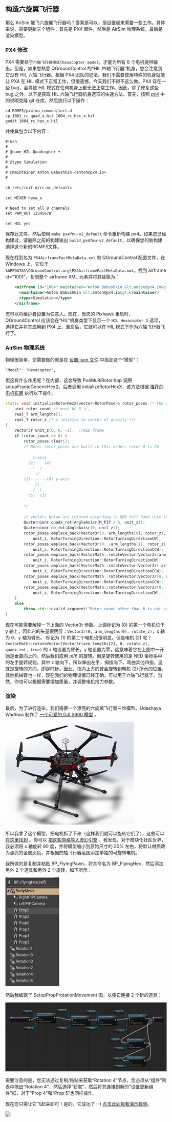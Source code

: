 ## 构造六旋翼飞行器
那么 AirSim 能飞六旋翼飞行器吗？答案是可以，但设置起来需要一些工作。具体来说，需要更新三个组件：首先是 PX4 固件，然后是 AirSim 物理系统，最后是渲染模型。

### PX4 修改

PX4 需要处于`六轴飞行器模式(hexacopter mode)`，才能为所有 6 个电机提供输出。但是，如果您熟悉 QGroundControl 的“HIL 四轴飞行器”机身，您会注意到它没有 HIL 六轴飞行器。根据 PX4 团队的说法，我们不需要使用特殊的机身就能让 PX4 在 HIL 模式下正常工作，但很遗憾，今天我们不得不这么做。PX4 存在一些 bug，会导致 HIL 模式在任何机身上都无法正常工作。因此，除了修复这些 bug 之外，以下是获取 HIL 六轴飞行器机身选项的快速方法。首先，按照 [px4](https://github.com/Microsoft/AirSim/wiki/px4.md%5D) 中的说明克隆 git 仓库，然后执行以下操作：

```shell
cd ROMFS/px4fmu_common/init.d
cp 1001_rc_quad_x.hil 1004_rc_hex_x.hil
gedit 1004_rc_hex_x.hil
```

并使其包含以下内容：
```shell
#!nsh
#
# @name HIL Quadcopter +
#
# @type Simulation
#
# @maintainer Anton Babushkin <anton@px4.io>
#

sh /etc/init.d/rc.mc_defaults

set MIXER hexa_x

# Need to set all 8 channels
set PWM_OUT 12345678

set HIL yes
```

保存此文件，然后使用 `make px4fmu-v2_default` 命令重新构建 px4。如果您已经构建过，请删除之前的构建输出 `build_px4fmu-v2_default`，以确保您的新构建选择这个新的ROMFS文件。

现在找到名为 `PX4AirframeFactMetaData.xml` 的 QGroundControl 配置文件，在 Windows 上，它位于 `%APPDATA%\QGroundControl.org\PX4AirframeFactMetaData.xml`。找到 airframe id="1001"，复制整个 airframe XML 元素并将其替换为：

```xml
    <airframe id="1004" maintainer="Anton Babushkin &lt;anton@px4.io&gt;" name="HIL Hexacopter X">
      <maintainer>Anton Babushkin &lt;anton@px4.io&gt;</maintainer>
      <type>Simulation</type>
    </airframe>
```

您可以将维护者设置为任意人。现在，当您的 Pixhawk 重启时，QGroundControl 应该会在“HIL”机身类型下显示一个 `HIL Hexacopter X` 选项，选择它并将其应用到 PX4 上，重启后，它就可以在 HIL 模式下作为六轴飞行器飞行了。


### AirSim 物理系统

物理很简单，您需要做的就是在 [设置 json 文件](https://github.com/Microsoft/AirSim/wiki/settings.md) 中指定这个“模型”：
```shell
"Model": "Hexacopter",
```

但这有什么作用呢？在内部，这会导致 Px4MultiRotor.hpp 调用 setupFrameGenericHex()，后者调用 initializeRotorHexX，该方法根据 [推荐的电机布置](http://ardupilot.org/copter/docs/connect-escs-and-motors.html) 执行以下操作。

```cpp
static void initializeRotorHexX(vector<RotorPose>& rotor_poses /* the result we are building */,
    uint rotor_count /* must be 6 */,
    real_T arm_lengths[],
    real_T rotor_z /* z relative to center of gravity */)
{
    Vector3r unit_z(0, 0, -1);  //NED frame
    if (rotor_count == 6) {
        rotor_poses.clear();
        /* Note: rotor_poses are built in this order: rotor 0 is CW

            x-axis
          (2)    (4)
            \  /
             \/
        (1)-------(0) y-axis
             /\
            /  \
          (5)  (3)

        */

        // vectors below are rotated according to NED left hand rule (so the vectors are rotated counter clockwise).
        Quaternionr quadx_rot(AngleAxisr(M_PIf / 6, unit_z));
        Quaternionr no_rot(AngleAxisr(0, unit_z));
        rotor_poses.emplace_back(Vector3r(0, arm_lengths[0], rotor_z),
            unit_z, RotorTurningDirection::RotorTurningDirectionCW);
        rotor_poses.emplace_back(Vector3r(0, -arm_lengths[1], rotor_z),
            unit_z, RotorTurningDirection::RotorTurningDirectionCCW);
        rotor_poses.emplace_back(VectorMath::rotateVector(Vector3r(arm_lengths[2], 0, rotor_z), quadx_rot, true),
            unit_z, RotorTurningDirection::RotorTurningDirectionCW);
        rotor_poses.emplace_back(VectorMath::rotateVector(Vector3r(-arm_lengths[3], 0, rotor_z), quadx_rot, true),
            unit_z, RotorTurningDirection::RotorTurningDirectionCCW);
        rotor_poses.emplace_back(VectorMath::rotateVector(Vector3r(0, arm_lengths[4], rotor_z), quadx_rot, true),
            unit_z, RotorTurningDirection::RotorTurningDirectionCCW);
        rotor_poses.emplace_back(VectorMath::rotateVector(Vector3r(0, -arm_lengths[5], rotor_z), quadx_rot, true),
            unit_z, RotorTurningDirection::RotorTurningDirectionCW);
    }
    else
        throw std::invalid_argument("Rotor count other than 6 is not supported by this method!");
}
```

现在可能需要解释一下上面的 Vector3r 参数。上面标记为 (0) 的第一个电机位于 y 轴上，因此它的矢量很明显：`Vector3r(0, arm_lengths[0], rotate_z)`，x 轴为 0，y 轴为臂长。
标记为 (1) 的第二个电机也很明显。但是电机 (2) 呢？`VectorMath::rotateVector(Vector3r(arm_lengths[2], 0, rotate_z), quadx_rot, true)` 的 x 轴设置为臂长，y 轴设置为零，这意味着它在上图中一开始是垂直向上的。然后我们应用 pi/6 的旋转。但是旋转使用的是 NED 坐标系中的左手旋转规则，其中 z 轴向下，所以伸出左手，拇指向下，弯曲其他四指，这就是旋转的方向，即逆时针。因此，指向上方的臂会旋转到电机 (2) 所示的位置。其他机械臂也一样，现在我们的物理设置已经正确，可以用于六轴飞行器了。当然，你也可以根据需要增加质量，并调整电机推力参数。


### 渲染

最后，为了进行渲染，我们需要一个漂亮的六旋翼飞行器三维模型。Udeshaya Wadhwa 制作了 [一个可爱的 DJI S900 模型](https://grabcad.com/library/dji-s900-hex-rotor-drone-1) 。

![](../images/wiki/Hexacopter.jpg)

所以我拿了这个模型，把电机拆了下来（这样我们就可以旋转它们了），这些可以 [在这里找到](https://github.com/Microsoft/AirSim/wiki/images/DJI%20S900.zip) 。你可以 [把这些网格导入虚幻引擎](https://docs.unrealengine.com/latest/INT/Engine/Content/Types/StaticMeshes/HowTo/Importing/index.html) 。我发现，对于模块化社区世界，我必须将 x 轴旋转 90 度，并将模型缩小到原始尺寸的 20% 左右，将默认材质改为漂亮的金属灰色，并根据四轴飞行器蓝图添加单独的可旋转电机。


我所做的是复制并粘贴 BP_FlyingPawn，将其命名为 BP_FlyingHex，然后添加另外 2 个道具和另外 2 个旋转，如下所示：

![](../images/wiki/BP_FlyingHex.png)

然后我编辑了 SetupPropProtationMovement 图，以便它连接 2 个新的道具：

![](../images/wiki/WireRotations.png)

需要注意的是，您无法通过复制/粘贴来获取“Rotation 4”节点，您必须从“组件”列表中拖出“Rotation 4”，然后选择“获取”，然后将其连接到新的“设置更新组件”框，对于“Prop 4”和“Prop 5”也同样操作。

<!--
mp4 转 gif: https://convertio.co/zh/mp4-gif/
-->
现在您只需让它飞起来即可！是的，它成功了 :-) [点击此处观看演示视频](https://github.com/Microsoft/AirSim/wiki/images/Hex.mp4)。

![](../images/wiki/Hex.gif)












